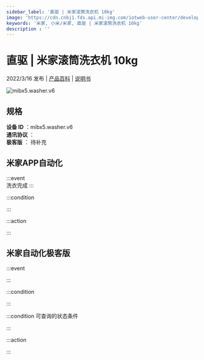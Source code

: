```yaml
---
sidebar_label: '直驱 | 米家滚筒洗衣机 10kg'
image: 'https://cdn.cnbj1.fds.api.mi-img.com/iotweb-user-center/developer_16788709543512vdIQO69.png?GalaxyAccessKeyId=AKVGLQWBOVIRQ3XLEW&Expires=9223372036854775807&Signature=mI4Yc8500trIGB2jXDcnMzeXVwY='
keywords: '米家, 小米/米家, 直驱 | 米家滚筒洗衣机 10kg'
description : ''
---
```

# 直驱 | 米家滚筒洗衣机 10kg

2022/3/16 发布 | [产品百科](https://home.mi.com/webapp/content/baike/product/index.html?model=mibx5.washer.v6/) | [说明书](https://home.mi.com/views/introduction.html?model=mibx5.washer.v6&region=cn)

![mibx5.washer.v6](https://cdn.cnbj1.fds.api.mi-img.com/iotweb-user-center/developer_16788709543512vdIQO69.png?GalaxyAccessKeyId=AKVGLQWBOVIRQ3XLEW&Expires=9223372036854775807&Signature=mI4Yc8500trIGB2jXDcnMzeXVwY=)

## 规格  
> 
**设备 ID** ：mibx5.washer.v6  
**通讯协议** ：  
**极客版**  ： 待补充 


## 米家APP自动化  

:::event  
洗衣完成
:::

:::condition  

:::

:::action   

:::

## 米家自动化极客版  

:::event  

:::

:::condition  

:::

:::condition 可查询的状态条件  

:::

:::action  

:::

        
